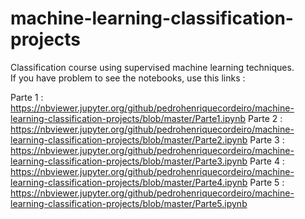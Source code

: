 # machine-learning-classification-projects
Classification course using supervised machine learning techniques.
<br />
If you have problem to see the notebooks, use this links :

Parte 1 : https://nbviewer.jupyter.org/github/pedrohenriquecordeiro/machine-learning-classification-projects/blob/master/Parte1.ipynb
Parte 2 : https://nbviewer.jupyter.org/github/pedrohenriquecordeiro/machine-learning-classification-projects/blob/master/Parte2.ipynb
Parte 3 : https://nbviewer.jupyter.org/github/pedrohenriquecordeiro/machine-learning-classification-projects/blob/master/Parte3.ipynb
Parte 4 : https://nbviewer.jupyter.org/github/pedrohenriquecordeiro/machine-learning-classification-projects/blob/master/Parte4.ipynb
Parte 5 : https://nbviewer.jupyter.org/github/pedrohenriquecordeiro/machine-learning-classification-projects/blob/master/Parte5.ipynb
